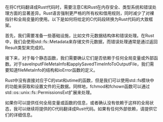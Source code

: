在将C代码翻译成Rust代码时，需要注意C和Rust在内存安全、类型系统和错误处理方面的显著差异。Rust语言强制更严格的所有权和借用规则，同时减少了对裸指针和全局变量的使用。以下是如何将给定的C代码段转换为Rust代码的大致框架。

首先，我们需要准备一些基础设施，比如文件元数据结构体和错误处理。在Rust中，我们会使用std::fs::Metadata来存储文件元数据，而错误处理通常是通过返回Result类型来完成的。

接下来，对于每个静态函数，我们需要确认它们是否依赖于任何全局变量或外部函数。对于saveInputFileMetaInfo和applySavedTimeInfoToOutputFile，我们需要知道fileMetaInfo的结构和ioError函数的定义。

Rust中没有直接对应于C的stat和utime的函数，但是我们可以使用std::fs模块中的功能来获取和设置文件的元数据。同样地，fchmod和fchown函数可以通过std::os::unix::fs::PermissionsExt扩展来处理。

如果你可以提供任何全局变量或函数的信息，或者确认没有依赖于这样的全局状态，我可以继续将提供的C代码翻译成Rust代码。如果有任何外部依赖，请提供它们的详细信息。